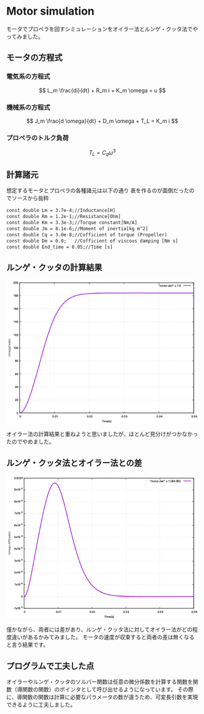 # Motor simulation
モータでプロペラを回すシミュレーションをオイラー法とルンゲ・クッタ法でやってみました。

## モータの方程式

### 電気系の方程式
$$
L_m \frac{di}{dt} + R_m i + K_m \omega = u
$$

### 機械系の方程式
$$
J_m \frac{d \omega}{dt} + D_m \omega + T_L = K_m i 
$$

### プロペラのトルク負荷
$$
T_L = C_q \omega^3
$$


## 計算諸元
想定するモータとプロペラの各種諸元は以下の通り
表を作るのが面倒だったのでソースから抜粋
```
const double Lm = 3.7e-4;//Inductance[H]
const double Rm = 1.2e-1;//Resistance[Ohm]
const double Km = 3.3e-3;//Torque constant[Nm/A]
const double Jm = 8.1e-6;//Moment of inertia[kg m^2]
const double Cq = 3.0e-8;//Cofficient of torque (Propeller)
const double Dm = 0.0;   //Cofficient of viscous damping [Nm s]
const double End_time = 0.05;//Time [s]
```


## ルンゲ・クッタの計算結果
![ルンゲ・クッタの計算結果](omega.png "ルンゲ・クッタの計算結果")

オイラー法の計算結果と重ねようと思いましたが、ほとんど見分けがつかなかったのでやめました。

## ルンゲ・クッタ法とオイラー法との差
![オイラー法とルンゲ・クッタ法の差](omegadiff.png)

僅かながら、両者には差があり、ルンゲ・クッタ法に対してオイラー法がどの程度違いがあるかみてみました。
モータの速度が収束すると両者の差は無くなると言う結果です。

## プログラムで工夫した点
オイラーやルンゲ・クッタのソルバー関数は任意の微分係数を計算する関数を関数（導関数の関数）のポインタとして呼び出せるようになっています。
その際に、導関数の関数は計算に必要なパラメータの数が違うため、可変長引数を実現できるように工夫しました。
